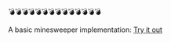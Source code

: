 💣💣💣💣💣💣💣💣💣💣💣💣💣💣

A basic minesweeper implementation: [Try it out](https://yorgg.github.io/minesweeper-simple/) 
